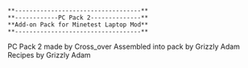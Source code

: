 ```
**-----------------------------------**
**------------PC Pack 2--------------**
**Add-on Pack for Minetest Laptop Mod**
**-----------------------------------**
```

PC Pack 2 made by Cross_over
Assembled into pack by Grizzly Adam
Recipes by Grizzly Adam
